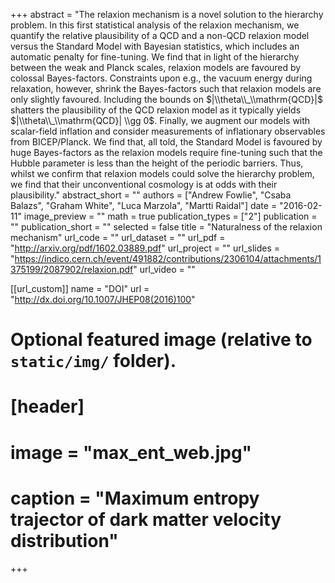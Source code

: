 +++
abstract = "The relaxion mechanism is a novel solution to the hierarchy problem. In this first statistical analysis of the relaxion mechanism, we quantify the relative plausibility of a QCD and a non-QCD relaxion model versus the Standard Model with Bayesian statistics, which includes an automatic penalty for fine-tuning. We find that in light of the hierarchy between the weak and Planck scales, relaxion models are favoured by colossal Bayes-factors. Constraints upon e.g., the vacuum energy during relaxation, however, shrink the Bayes-factors such that relaxion models are only slightly favoured. Including the bounds on $|\\theta\\_\\mathrm{QCD}|$ shatters the plausibility of the QCD relaxion model as it typically yields $|\\theta\\_\\mathrm{QCD}| \\gg 0$. Finally, we augment our models with scalar-field inflation and consider measurements of inflationary observables from BICEP/Planck. We find that, all told, the Standard Model is favoured by huge Bayes-factors as the relaxion models require fine-tuning such that the Hubble parameter is less than the height of the periodic barriers. Thus, whilst we confirm that relaxion models could solve the hierarchy problem, we find that their unconventional cosmology is at odds with their plausibility."
abstract_short = ""
authors = ["Andrew Fowlie", "Csaba Balazs", "Graham White", "Luca Marzola", "Martti Raidal"]
date = "2016-02-11"
image_preview = ""
math = true
publication_types = ["2"]
publication = ""
publication_short = ""
selected = false
title = "Naturalness of the relaxion mechanism"
url_code = ""
url_dataset = ""
url_pdf = "http://arxiv.org/pdf/1602.03889.pdf"
url_project = ""
url_slides = "https://indico.cern.ch/event/491882/contributions/2306104/attachments/1375199/2087902/relaxion.pdf"
url_video = ""

[[url_custom]]
name = "DOI"
url = "http://dx.doi.org/10.1007/JHEP08(2016)100"

# Optional featured image (relative to `static/img/` folder).
# [header]
#   image = "max_ent_web.jpg"
#   caption = "Maximum entropy trajector of dark matter velocity distribution"

+++

